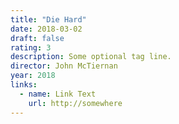 ```yaml
---
title: "Die Hard"
date: 2018-03-02
draft: false
rating: 3
description: Some optional tag line.
director: John McTiernan
year: 2018
links:
  - name: Link Text
    url: http://somewhere
---
```

